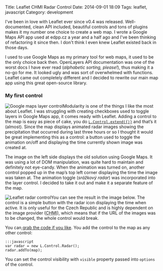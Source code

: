 Title: Leaflet CHMI Radar Control
Date: 2014-09-01 18:09
Tags: leaflet, javascript
Category: development

I've been in love with Leaflet ever since v0.4 was released. Well-documented, clean API included, beautiful controls and tons of plugins makes it my number one choice to create a web map. I wrote a Google Maps API app used at edpp.cz a year and a half ago and I've been thinking of refactoring it since then. I don't think I even knew Leaflet existed back in those days.


<p>I used to use Google Maps as my primary tool for web maps, it used to be the only choice back then. OpenLayers API documentation was one of the worst docs I have ever read (<em>alphabetic sorting, please!</em>), thus making it a no-go for me. It looked ugly and was sort of overwhelmed with functions. Leaflet came out completely different and I decided to rewrite our main map app using this great open-source library.</p>

<h3>My first control</h3>

<p><img src="{static}/assets/leaflet-chmi-radar-control/google_maps.png" title="Google maps layer control" class="left">Modularity is one of the things I like the most about Leaflet. I was struggling with creating checkboxes used to toggle layers in Google Maps app, it comes ready with Leaflet. Adding a control to the map is easy as piece of cake, you do <a href="http://leafletjs.com/reference.html#icontrol"><code>L.Control.extend({)}</code></a> and that&#8217;s it (almost). Since the map displays animated radar images showing the precipitation that occurred during last three hours or so I thought it would be great implementing this as a control: a button used to toggle the animation on/off and displaying the time currently shown image was created at.</p>

<p>The image on the left side displays the old solution using Google Maps. It was using a lot of DOM manipulation, was quite hard to maintain and definitely not eye-candy. When the animation was turned on, another control popped up in the map&#8217;s top left corner displaying the time the image was taken at. The animation toggle (<em>srážkový radar</em>) was incorporated into the layer control. I decided to take it out and make it a separate feature of the map.</p>

<p><img src="{static}/assets/leaflet-chmi-radar-control/control.png" title="Leaflet radar control" class="right">You can see the result in the image below. The control is a simple button with the radar icon displaying the time when active. It is only useful for the Czech Republic and is highly dependent on the image provider (<abbr title="Czech Hydrometeorogical Institute">CHMI</abbr>), which means that if the URL of the images was to be changed, the whole control would break.</p>

<p>You can<a href="{static}/assets/leaflet-chmi-radar-control/radarcontrol.zip"> grab the code if you like</a>. You add the control to the map as any other control:</p>

    :::javascript
    var radar = new L.Control.Radar();
    radar.addTo(map);

<p>You can set the control visibility with <code>visible</code> property passed into <code>options</code> of the control.</p>
